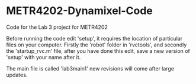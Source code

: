 METR4202-Dynamixel-Code
=======================

Code for the Lab 3 project for METR4202

Before running the code edit 'setup', it requires the location of particular files on your computer.  Firstly the 'robot' folder in 'rvctools', and secondly the 'startup_rvc.m' file, after you have done this edit, save a new version of 'setup' with your name after it.

The main file is called 'lab3main1' new revisions will come after large updates.
